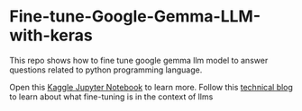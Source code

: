 # Fine-tune-Google-Gemma-LLM-with-keras

This repo shows how to fine tune google gemma llm model to answer questions related to python programming language. 

Open this [Kaggle Jupyter Notebook](https://github.com/cyberholics/Fine-tune-Google-Gemma-LLM-with-keras/blob/main/gemma-llm-instruction-fine-tuning-for-python-q-a.ipynb) to learn more.
Follow this [technical blog]() to learn about what fine-tuning is in the context of llms
